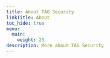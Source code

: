 ```yaml
---
title: About TAG Security
linkTitle: About
toc_hide: true
menu:
  main:
    weight: 20
description: More about TAG Security
---
```



